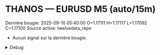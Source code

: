 # THANOS — EURUSD M5 (auto/15m)
Dernière bougie: 2025-09-10 05:40:00  O=1.17111  H=1.17117  L=1.17092  C=1.17100
Source active: twelvedata_repo

- Aucun signal sur la dernière bougie.

<details><summary>Debug</summary>

- TD_API_KEY manquant.

</details>